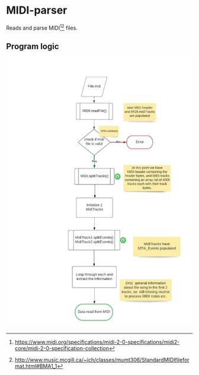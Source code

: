 # MIDI-parser
Reads and parse MIDI[^1][^2] files.

## Program logic

![Midi-flowchart](/files/img/MIDI-program.jpeg)

[^1]:https://www.midi.org/specifications/midi-2-0-specifications/midi2-core/midi-2-0-specification-collection
[^2]:http://www.music.mcgill.ca/~ich/classes/mumt306/StandardMIDIfileformat.html#BMA1_1
